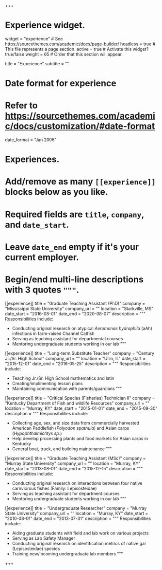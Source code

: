 +++
# Experience widget.
widget = "experience"  # See https://sourcethemes.com/academic/docs/page-builder/
headless = true  # This file represents a page section.
active = true  # Activate this widget? true/false
weight = 65  # Order that this section will appear.

title = "Experience"
subtitle = ""

# Date format for experience
#   Refer to https://sourcethemes.com/academic/docs/customization/#date-format
date_format = "Jan 2006"

# Experiences.
#   Add/remove as many `[[experience]]` blocks below as you like.
#   Required fields are `title`, `company`, and `date_start`.
#   Leave `date_end` empty if it's your current employer.
#   Begin/end multi-line descriptions with 3 quotes `"""`.
[[experience]]
  title = "Graduate Teaching Assistant (PhD)"
  company = "Mississippi State University"
  company_url = ""
  location = "Starkville, MS"
  date_start = "2016-08-01"
  date_end = "2020-08-07"
  description = """
  Responsibilities include:
  
  * Conducting original research on atypical *Aeromonas hydrophila* (aAh) infections in farm-raised Channel Catfish
  * Serving as teaching assistant for departmental courses
  * Mentoring undergraduate students working in our lab
  """

[[experience]]
  title = "Long-term Substitute Teacher"
  company = "Century Jr./Sr. High School"
  company_url = ""
  location = "Ullin, IL"
  date_start = "2015-12-01"
  date_end = "2016-05-25"
  description = """
  Responsibilities include:
  
  * Teaching Jr./Sr. High School mathematics and latin
  * Creating/implimenting lesson plans
  * Maintaining communication with parents/guardians
  """
  
[[experience]]
  title = "Critical Species (Fisheries) Technician II"
  company = "Kentucky Department of Fish and wildlife Resources"
  company_url = ""
  location = "Murray, KY"
  date_start = "2015-01-01"
  date_end = "2015-09-30"
  description = """
  Responsibilities include:
  
  * Collecting age, sex, and size data from commercially harvested American Paddlefish (*Polyodon spathula*) and Asian carps (*Hypophthalmichtys sp.*)
  * Help develop processing plants and food markets for Asian carps in Kentucky
  * General boat, truck, and building maintenance
  """
  
[[experience]]
  title = "Graduate Teaching Assistant (MSc)"
  company = "Murray State University"
  company_url = ""
  location = "Murray, KY"
  date_start = "2013-08-01"
  date_end = "2015-12-15"
  description = """
  Responsibilities include:
  
  * Conducting original research on interactions between four native carnviorous fishes (Family: Lepisosteidae)
  * Serving as teaching assistant for department courses
  * Mentoring undergraduate students working in our lab
  """
  
[[experience]]
  title = "Undergraduate Researcher"
  company = "Murray State University"
  company_url = ""
  location = "Murray, KY"
  date_start = "2010-08-01"
  date_end = "2013-07-31"
  description = """
  Responsibilities include:
  
  * Aiding graduate students with field and lab work on various projects
  * Serving as Lab Safety Manager
  * Conducting original research on identification metrics of native gar (Lepisosteidae) species
  * Training new/incoming undergraduate lab members
  """

+++
